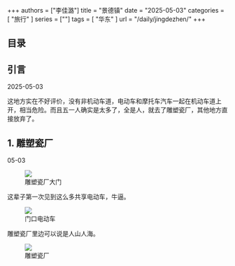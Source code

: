 +++
authors = ["李佳潞"]
title = "景德镇"
date = "2025-05-03"
categories = [
    "旅行"
]
series = [""]
tags = [
    "华东"
]
url = "/daily/jingdezhen/"
+++
<!DOCTYPE html>
<html lang="zh-CN">
<head>
    <meta charset="UTF-8">
    <meta name="viewport" content="width=device-width, initial-scale=1.0">
    <link rel="stylesheet" href="/assets/css/styles.css"> 
    <script src="/assets/js/toc.js"></script>    
</head>
<body>
    <article>
        <nav>
            <h2>目录</h2>
            <ul id="toc">
                <!-- 目录项会在这里动态生成 -->
            </ul>
        </nav>
        <section>
            <h2>引言</h2>
            <p>2025-05-03</p>
            <p>         这地方实在不好评价，没有非机动车道，电动车和摩托车汽车一起在机动车道上开，相当危险。而且五一人确实是太多了，全是人，就去了雕塑瓷厂，其他地方直接放弃了。</p>
        </section>
        <section>
            <h2>1. 雕塑瓷厂</h2>
            <p>05-03 <i class="fas fa-sun"></i></p>
            <div class="container">
                <div class="image">
                    <figure>
                        <a data-fancybox="gallery" href="https://cdn.heirenlop.com/daily-record/jingdezhen1.png">
    <img src="https://cdn.heirenlop.com/daily-record/jingdezhen1.png" loading="lazy">
</a>
                        <figcaption>雕塑瓷厂大门</figcaption>
                    </figure>
                </div>
            </div>
            <p>         这辈子第一次见到这么多共享电动车，牛逼。</p>
            <div class="container">
                <div class="image">
                    <figure>
                        <a data-fancybox="gallery" href="https://cdn.heirenlop.com/daily-record/jingdezhen2.png">
    <img src="https://cdn.heirenlop.com/daily-record/jingdezhen2.png" loading="lazy">
</a>
                        <figcaption>门口电动车</figcaption>
                    </figure>
                </div>
            </div>
            <p>         雕塑瓷厂里边可以说是人山人海。</p>
            <div class="container">
                <div class="image">
                    <figure>
                        <a data-fancybox="gallery" href="https://cdn.heirenlop.com/daily-record/jingdezhen3.png">
    <img src="https://cdn.heirenlop.com/daily-record/jingdezhen3.png" loading="lazy">
</a>
                        <figcaption>雕塑瓷厂</figcaption>
                    </figure>
                </div>
            </div>
        </section>
    </article>
</body>
</html>